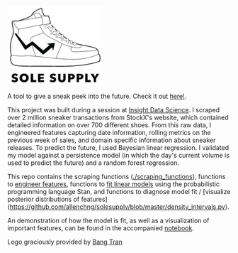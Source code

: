 ![Logo](SoleSupply-Black.png)

A tool to give a sneak peek into the future. Check it out [here!](https://solesupply.herokuapp.com/).

This project was built during a session at [Insight Data Science](https://insightdatascience.com/). I scraped over 2 million sneaker transactions from StockX's website, which contained detailed information on over 700 different shoes. From this raw data, I engineered features capturing date information, rolling metrics on the previous week of sales, and domain specific information about sneaker releases. To predict the future, I used Bayesian linear regression. I validated my model against a persistence model (in which the day's current volume is used to predict the future) and a random forest regression.

This repo contains the scraping functions ([./scraping_functions](https://github.com/allenchng/solesupply/tree/master/scraping_functions)), functions to [engineer features](https://github.com/allenchng/solesupply/blob/master/engineer_features.py), functions to [fit linear models](https://github.com/allenchng/solesupply/blob/master/bayes_linear_module.py) using the probabilistic programming language Stan, and functions to diagnose model fit / [visualize posterior distributions of features] (https://github.com/allenchng/solesupply/blob/master/density_intervals.py). 

An demonstration of how the model is fit, as well as a visualization of important features, can be found in the accompanied [notebook](https://github.com/allenchng/solesupply/blob/master/BayesianLinReg.ipynb).

Logo graciously provided by [Bang Tran](https://www.bangctran.com/about)